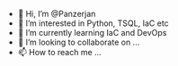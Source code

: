 - 👋 Hi, I’m @Panzerjan
- 👀 I’m interested in Python, TSQL, IaC etc
- 🌱 I’m currently learning IaC and DevOps
- 💞️ I’m looking to collaborate on ...
- 📫 How to reach me ...

<!---
Panzerjan/Panzerjan is a ✨ special ✨ repository because its `README.md` (this file) appears on your GitHub profile.
You can click the Preview link to take a look at your changes.
--->
